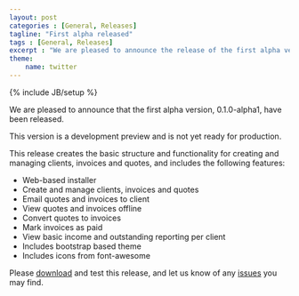 ```yaml
---
layout: post
categories : [General, Releases]
tagline: "First alpha released"
tags : [General, Releases]
excerpt : "We are pleased to announce the release of the first alpha version"
theme:
    name: twitter
---
```

{% include JB/setup %}

We are pleased to announce that the first alpha version, 0.1.0-alpha1, have been released.

This version is a development preview and is not yet ready for production.

This release creates the basic structure and functionality for creating and managing clients, invoices and quotes, and includes the following features:

* Web-based installer
* Create and manage clients, invoices and quotes
* Email quotes and invoices to client
* View quotes and invoices offline
* Convert quotes to invoices
* Mark invoices as paid
* View basic income and outstanding reporting per client
* Includes bootstrap based theme
* Includes icons from font-awesome

Please [download](https://github.com/CSBill/CSBill/releases/tag/0.1.0-alpha1) and test this release, and let us know of any [issues](https://github.com/CSBill/CSBill/issues) you may find.

